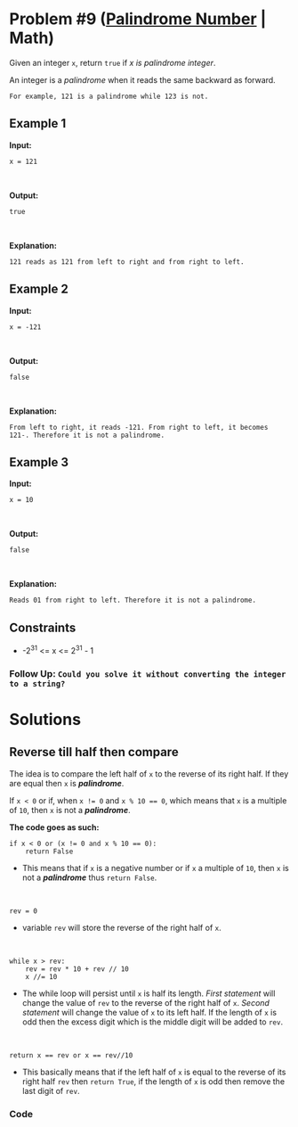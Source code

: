 # Problem #9 ([Palindrome Number](https://leetcode.com/problems/palindrome-number/) | Math)

Given an integer `x`, return `true` if *x is palindrome integer*.

An integer is a *palindrome* when it reads the same backward as forward.

    For example, 121 is a palindrome while 123 is not.

## Example 1
**Input:**

    x = 121
<br/>

**Output:**

    true
<br/>

**Explanation:**

    121 reads as 121 from left to right and from right to left.

## Example 2
**Input:**

    x = -121
<br/>

**Output:**

    false
<br/>

**Explanation:**

    From left to right, it reads -121. From right to left, it becomes 121-. Therefore it is not a palindrome.

## Example 3
**Input:**

    x = 10
<br/>

**Output:**

    false
<br/>

**Explanation:**

    Reads 01 from right to left. Therefore it is not a palindrome.

## Constraints
- -2<sup>31</sup> <= x <= 2<sup>31</sup> - 1

### Follow Up: `Could you solve it without converting the integer to a string?`

# Solutions

## Reverse till half then compare

The idea is to compare the left half of `x` to the reverse of its right half. If they are equal then `x` is ***palindrome***.

If `x < 0` or if, when `x != 0` and `x % 10 == 0`, which means that `x` is a multiple of `10`, then `x` is not a ***palindrome***.
<br/>

**The code goes as such:**
```python3
if x < 0 or (x != 0 and x % 10 == 0):
    return False
```
- This means that if `x` is a negative number or if `x` a multiple of `10`, then `x` is not a ***palindrome*** thus `return False`.
<br/>

```python3
rev = 0
```
- variable `rev` will store the reverse of the right half of `x`.
<br/>

```python3
while x > rev:
    rev = rev * 10 + rev // 10
    x //= 10
```
- The while loop will persist until `x` is half its length. *First statement* will change the value of `rev` to the reverse of the right half of `x`. *Second statement* will change the value of `x` to its left half. If the length of `x` is odd then the excess digit which is the middle digit will be added to `rev`.
<br/>

```python3
return x == rev or x == rev//10
```
- This basically means that if the left half of `x` is equal to the reverse of its right half `rev` then `return True`, if the length of `x` is odd then remove the last digit of `rev`.

### Code
